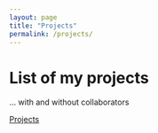 ```yaml
---
layout: page
title: "Projects"
permalink: /projects/
---
```


# List of my projects
... with and without collaborators

[Projects](/prakhargupta/_pages/projects.md/)